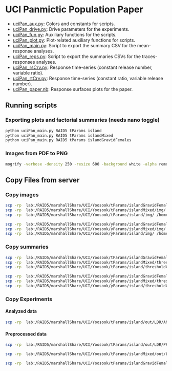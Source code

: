 # UCI Panmictic Population Paper

* [uciPan_aux.py](./uciPan_aux.py): Colors and constants for scripts.
* [uciPan_drive.py](./uciPan_drive.py): Drive parameters for the experiments.
* [uciPan_fun.py](./uciPan_fun.py): Auxiliary functions for the scripts.
* [uciPan_plot.py](./uciPan_plot.py): Plot-related auxiliary functions for scripts.
* [uciPan_main.py](./uciPan_main.py): Script to export the summary CSV for the mean-response analyses.
* [uciPan_reps.py](./uciPan_reps.py): Script to export the summaries CSVs for the traces-responses analyses.
* [uciPan_rsCrv.py](./uciPan_rsCrv.py): Response time-series (constant release number, variable ratio).
* [uciPan_rtCrv.py](./uciPan_rtCrv.py): Response time-series (constant ratio, variable release number).
* [uciPan_paper.nb](./uciPan_paper.nb): Response surfaces plots for the paper.


## Running scripts

### Exporting plots and factorial summaries (needs nano toggle)

```bash
python uciPan_main.py RAID5 tParams island
python uciPan_main.py RAID5 tParams islandMixed
python uciPan_main.py RAID5 tParams islandGravidFemales
```
### Images from PDF to PNG

```bash
mogrify -verbose -density 250 -resize 600 -background white -alpha remove -alpha off -format png ./*.pdf
```

## Copy Files from server

### Copy images

```bash
scp -rp  lab:/RAID5/marshallShare/UCI/Yoosook/tParams/islandGravidFemales/img/ /home/chipdelmal/Desktop/Panmictic/tParams/islandGravidFemales/;\
scp -rp  lab:/RAID5/marshallShare/UCI/Yoosook/tParams/islandMixed/img/ /home/chipdelmal/Desktop/Panmictic/tParams/islandMixed/;\
scp -rp  lab:/RAID5/marshallShare/UCI/Yoosook/tParams/island/img/ /home/chipdelmal/Desktop/Panmictic/tParams/island/;

scp -rp  lab:/RAID5/marshallShare/UCI/Yoosook/yParams/islandGravidFemales/img/ /home/chipdelmal/Desktop/Panmictic/yParams/islandGravidFemales/;\
scp -rp  lab:/RAID5/marshallShare/UCI/Yoosook/yParams/islandMixed/img/ /home/chipdelmal/Desktop/Panmictic/yParams/islandMixed/;\
scp -rp  lab:/RAID5/marshallShare/UCI/Yoosook/yParams/island/img/ /home/chipdelmal/Desktop/Panmictic/yParams/island/;
```

### Copy summaries

```bash
scp -rp  lab:/RAID5/marshallShare/UCI/Yoosook/tParams/islandGravidFemales/thresholdCrosses.csv /home/chipdelmal/Desktop/Panmictic/tParams/islandGravidFemales/;\
scp -rp  lab:/RAID5/marshallShare/UCI/Yoosook/tParams/islandMixed/thresholdCrosses.csv /home/chipdelmal/Desktop/Panmictic/tParams/islandMixed/;\
scp -rp  lab:/RAID5/marshallShare/UCI/Yoosook/tParams/island/thresholdCrosses.csv /home/chipdelmal/Desktop/Panmictic/tParams/island/

scp -rp  lab:/RAID5/marshallShare/UCI/Yoosook/yParams/islandGravidFemales/thresholdCrosses.csv /home/chipdelmal/Desktop/Panmictic/yParams/islandGravidFemales/;\
scp -rp  lab:/RAID5/marshallShare/UCI/Yoosook/yParams/islandMixed/thresholdCrosses.csv /home/chipdelmal/Desktop/Panmictic/yParams/islandMixed/;\
scp -rp  lab:/RAID5/marshallShare/UCI/Yoosook/yParams/island/thresholdCrosses.csv /home/chipdelmal/Desktop/Panmictic/yParams/island/
```

### Copy Experiments

#### Analyzed data

```bash
scp -rp  lab:/RAID5/marshallShare/UCI/Yoosook/tParams/island/out/LDR/ANALYZED/ /home/chipdelmal/Desktop/Panmictic/tParams/island/out/LDR/ANALYZED/
```

#### Preprocessed data

```bash
scp -rp  lab:/RAID5/marshallShare/UCI/Yoosook/tParams/island/out/LDR/PREPROCESS/*.lzma /media/chipdelmal/cache/Sims/Panmictic/tParams/island/out/LDR/PREPROCESS

scp -rp  lab:/RAID5/marshallShare/UCI/Yoosook/tParams/islandMixed/out/LDR/PREPROCESS/*.lzma /media/chipdelmal/cache/Sims/Panmictic/tParams/islandMixed/out/LDR/PREPROCESS

scp -rp  lab:/RAID5/marshallShare/UCI/Yoosook/tParams/islandGravidFemales/out/LDR/PREPROCESS/*.lzma /media/chipdelmal/cache/Sims/Panmictic/tParams/islandGravidFemales/out/LDR/PREPROCESS
```
